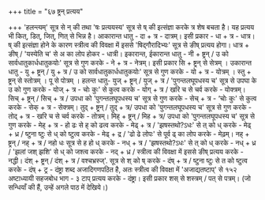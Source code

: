 +++
title = "६७ ष्ट्रन् प्रत्यय"

+++
'हलन्त्यम्' सूत्र से न् की तथा 'षः प्रत्ययस्य' सूत्र से ष् की इत्संज्ञा करके त्र शेष बचता है। यह प्रत्यय भी कित्, डित्, जित्, णित् से भिन्न है।
आकारान्त धातु - दा + त्र - दात्रम्। इसी प्रकार -
धा + त्र - धात्र। ष् की इत्संज्ञा होने के कारण स्त्रीत्व की विवक्षा में इससे 'षिद्गौरादिभ्यः' सूत्र से ङीष् प्रत्यय होगा। धात्र + ङीष् / 'यस्येति च' से अ का लोप होकर - धात्री।
इकारान्त, ईकारान्त धातु - नी + ष्ट्रन् / उ को सार्वधातुकार्धधातुकयोः' सूत्र से गुण करके - ने + त्र - नेत्रम्। इसी प्रकार सि + ष्ट्रन् से सेत्रम् ।
उकारान्त धातु - यु + ष्ट्रन् / यु + त्र / उ को सार्वधातुकार्धधातुकयोः' सूत्र से गुण करके - यो + त्र - योत्रम् । स्तु + ष्ट्रन् से स्तोत्रम् । पू से पोत्रम् ।
हलन्त धातु- युज् + ष्ट्रन् / युज् + त्र / 'पुगन्तलघूपधस्य च' सूत्र से उपघा के उ को गुण करके - योज् + त्र - चोः कुः' से कुत्व करके - योग् + त्र / खरि च से चर्व करके - योक्त्रम्।
सिच् + ष्ट्रन् / सिच् + त्र / उपधा को 'पुगन्तलघूपधस्य च' सूत्र से गुण करके - सेच् + त्र - ‘चोः कुः' से कुत्व करके - सेक् + त्र - सेक्त्रम्।
तुद् + ष्ट्रन् / तुद् + त्र/ उपधा को 'पुगन्तलघूपधस्य च' सूत्र से गुण करके - तोद् + त्र - खरि च से चर्व करके - तोत्रम्।
मिह् + ष्ट्रन् / मिह + त्र/ उपधा को 'पुगन्तलघूपधस्य च' सूत्र से गुण करके - मेह् + त्र - हो ढः से ह् को ढत्व करके - मेढ् + त्र / 'झषस्तथो?ऽधः' से त् को ध् करके - मेढ् + ध्र / ष्टुना ष्टुः से ध् को ष्टुत्व करके - मेढ् + द्र / 'ढो ढे लोपः' से पूर्व ढ् का लोप करके - मेढ़म्।
नह् + ष्ट्रन् / नह् + त्र / नहो धः सूत्र से ह हो ध् करके - नध् + त्र / 'झषस्तथो?ऽधः' से त् को ध् करके - नध् + ध्र / 'झलां जश् झशि' से ध् को जश्त्व करके - नद् + ध्र / स्त्रीत्व की विवक्षा में इससे ङीष् प्रत्यय करके - नद्धी।
दंश् + ष्ट्रन् / दंश् + त्र / वश्चभ्रस्ज्'. सूत्र से श् को ष् करके - दंष् + त्र / ष्टुना ष्टुः से त को ष्टुत्व करके - दंष् + ट्र -
दंष्ट्रा शब्द अजादिगणपठित है, अतः स्त्रीत्व की विवक्षा में 'अजाद्यतष्टाप्' से
१५२
अष्टाध्यायी सहजबोध भाग - ३
टाप् प्रत्यय करके - दंष्ट्रा। इसी प्रकार शस् से शस्त्रम् / पत् से पत्रम्।
(जो सन्धियाँ की हैं, उन्हें अगले पाठ में देखिये।)